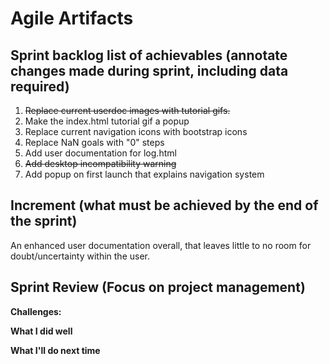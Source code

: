 # Agile Artifacts
## Sprint backlog list of achievables (annotate changes made during sprint, including data required)
1.  ~~Replace current userdoc images with tutorial gifs.~~
2.  Make the index.html tutorial gif a popup
3.  Replace current navigation icons with bootstrap icons
4.  Replace NaN goals with "0" steps
5.  Add user documentation for log.html
6.  ~~Add desktop incompatibility warning~~
7.  Add popup on first launch that explains navigation system

## Increment (what must be achieved by the end of the sprint)
An enhanced user documentation overall, that leaves little to no room for doubt/uncertainty within the user.
## Sprint Review (Focus on project management)

**Challenges:** 

**What I did well** 

**What I'll do next time** 





 